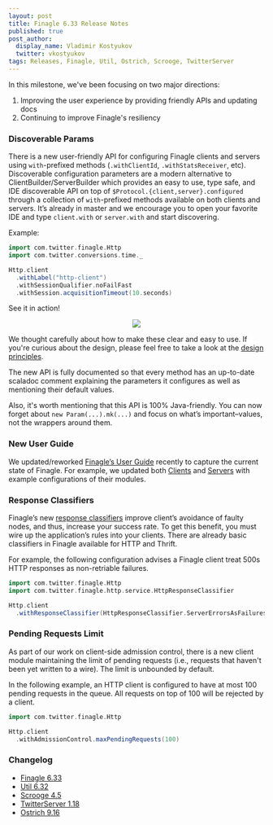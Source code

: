 ```yaml
---
layout: post
title: Finagle 6.33 Release Notes
published: true
post_author:
  display_name: Vladimir Kostyukov
  twitter: vkostyukov
tags: Releases, Finagle, Util, Ostrich, Scrooge, TwitterServer
---
```


In this milestone, we've been focusing on two major directions:

1. Improving the user experience by providing friendly APIs and updating docs
2. Continuing to improve Finagle's resiliency

### Discoverable Params

There is a new user-friendly API for configuring Finagle clients and servers using `with`-prefixed
methods (`.withClientId`, `.withStatsReceiver`, etc). Discoverable configuration parameters are a
modern alternative to ClientBuilder/ServerBuilder which provides an easy to use, type safe, and IDE
discoverable API on top of `$Protocol.{client,server}.configured` through a collection of
`with`-prefixed methods available on both clients and servers. It’s already in master and we
encourage you to open your favorite IDE and type `client.with` or `server.with` and start discovering.

Example:

```scala
import com.twitter.finagle.Http
import com.twitter.conversions.time._

Http.client
  .withLabel("http-client")
  .withSessionQualifier.noFailFast
  .withSession.acquisitionTimeout(10.seconds)
```

See it in action!

<center><img src="http://i.imgur.com/yIE7iy8.gif" /></center>

We thought carefully about how to make these clear and easy to use. If you're curious about the
design, please feel free to take a look at the [design principles][design-principles].

The new API is fully documented so that every method has an up-to-date scaladoc comment explaining
the parameters it configures as well as mentioning their default values.

Also, it's worth mentioning that this API is 100% Java-friendly. You can now forget about
`new Param(...).mk(...)` and focus on what’s important–values, not the wrappers around them.

### New User Guide

We updated/reworked [Finagle’s User Guide][user-guide] recently to capture the current state of
Finagle. For example, we updated both [Clients][clients] and [Servers][servers] with example
configurations of their modules.

### Response Classifiers

Finagle’s new [response classifiers][classifiers] improve client’s avoidance of faulty nodes, and
thus, increase your success rate. To get this benefit, you must wire up the application’s rules into
your clients. There are already basic classifiers in Finagle available for HTTP and Thrift.

For example, the following configuration advises a Finagle client treat 500s HTTP responses as
non-retriable failures.

```scala
import com.twitter.finagle.Http
import com.twitter.finagle.http.service.HttpResponseClassifier

Http.client
  .withResponseClassifier(HttpResponseClassifier.ServerErrorsAsFailures)
```

### Pending Requests Limit

As part of our work on client-side admission control, there is a new client module maintaining the
limit of pending requests (i.e., requests that haven't been yet written to a wire). The limit is
unbounded by default.

In the following example, an HTTP client is configured to have at most 100 pending requests in the
queue. All requests on top of 100 will be rejected by a client.

```scala
import com.twitter.finagle.Http

Http.client
  .withAdmissionControl.maxPendingRequests(100)
```

### Changelog

* [Finagle 6.33][finagle]
* [Util 6.32][util]
* [Scrooge 4.5][scrooge]
* [TwitterServer 1.18][ts]
* [Ostrich 9.16][ostrich]

[design-principles]: http://twitter.github.io/finagle/guide/Configuration.html#design-principles
[user-guide]: http://twitter.github.io/finagle/guide/
[clients]: http://twitter.github.io/finagle/guide/Clients.html
[servers]: http://twitter.github.io/finagle/guide/Servers.html
[classifiers]: http://twitter.github.io/finagle/guide/Clients.html#response-classification
[finagle]: https://github.com/twitter/finagle/blob/develop/CHANGES
[util]: https://github.com/twitter/util/blob/develop/CHANGES
[ts]: https://github.com/twitter/twitter-server/blob/develop/CHANGES
[scrooge]: https://github.com/twitter/scrooge/blob/develop/CHANGES
[ostrich]: https://github.com/twitter/ostrich/blob/develop/CHANGES